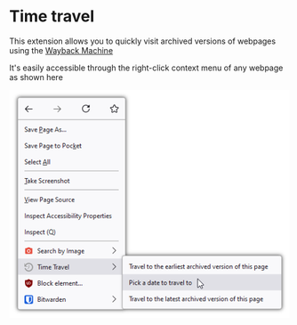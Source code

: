 # Time travel
This extension allows you to quickly visit archived versions of webpages using the [Wayback Machine](https://web.archive.org)

It's easily accessible through the right-click context menu of any webpage as shown here

![The page context menu](screenshots/context_menu.png)